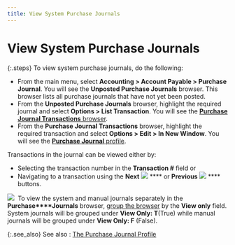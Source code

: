 ```yaml
---
title: View System Purchase Journals
---
```


# View System Purchase Journals


{:.steps}
To view system purchase journals, do the  following:

- From the main  menu, select **Accounting &gt; Account 
 Payable &gt; Purchase Journal**. You will see the **Unposted 
 Purchase Journals** browser. This browser lists all purchase journals  that have not yet been posted.
- From the **Unposted Purchase Journals** browser,  highlight the required journal and select **Options 
 &gt; List Transaction**. You will see the [**Purchase Journal Transactions** browser]({{site.acc_baseurl}}/misc/the_purchase_journal_transactions_browser.html).
- From the **Purchase Journal Transactions** browser,  highlight the required transaction and select **Options 
 &gt; Edit &gt; In New Window**. You will see the [**Purchase Journal** profile]({{site.acc_baseurl}}/purchasing/purchasing-through-documents/system-purchase-journals/system_purchase_journal_profile_-_general.html).



Transactions in the journal can be viewed either by:

- Selecting the  transaction number in the **Transaction 
 #** field or
- Navigating  to a transaction using the **Next** ![]({{site.acc_baseurl}}/img/act_next_transaction.gif) **** or **Previous** ![]({{site.acc_baseurl}}/img/act_previous_transaction.gif) **** buttons.



![]({{site.acc_baseurl}}/img/hint.gif)  To  view the system and manual journals separately in the **Purchase****Journals** browser, [group  the browser]({{site.wwe_chm}}/misc/grouping_records_in_a_browser.html) by the **View only** field.  System journals will be grouped under **View 
 Only: T**(True)  while manual journals will be grouped under **View 
 Only: F**  (False).


{:.see_also}
See also
: [The  Purchase Journal Profile]({{site.acc_baseurl}}/purchasing/purchasing-through-documents/system-purchase-journals/system_purchase_journal_profile_-_general.html)
